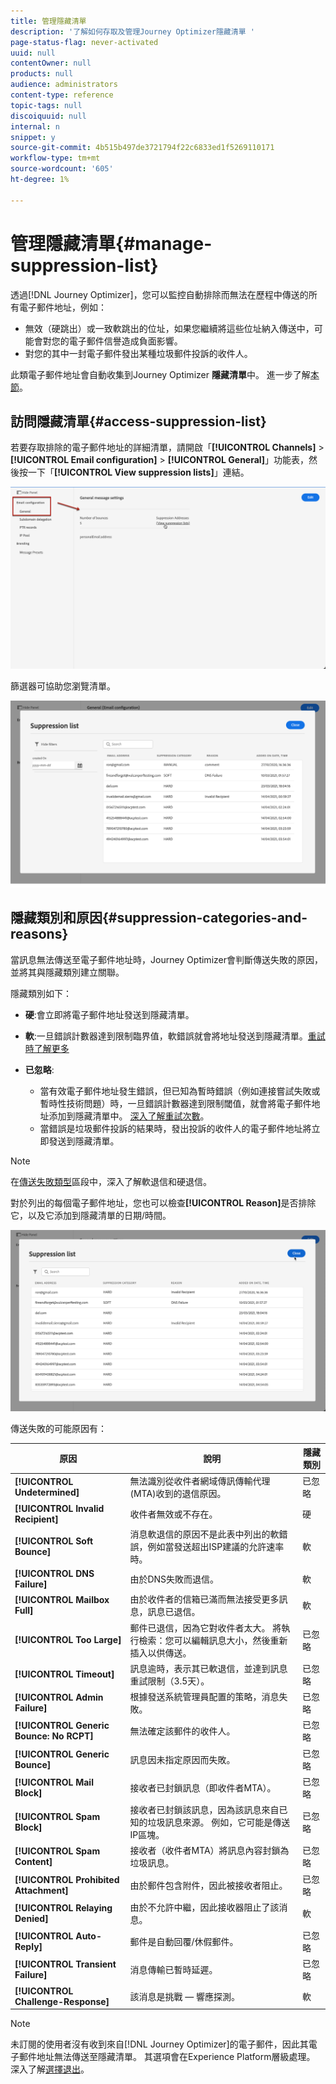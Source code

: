 ```yaml
---
title: 管理隱藏清單
description: '了解如何存取及管理Journey Optimizer隱藏清單 '
page-status-flag: never-activated
uuid: null
contentOwner: null
products: null
audience: administrators
content-type: reference
topic-tags: null
discoiquuid: null
internal: n
snippet: y
source-git-commit: 4b515b497de3721794f22c6833ed1f5269110171
workflow-type: tm+mt
source-wordcount: '605'
ht-degree: 1%

---
```



# 管理隱藏清單{#manage-suppression-list}

透過[!DNL Journey Optimizer]，您可以監控自動排除而無法在歷程中傳送的所有電子郵件地址，例如：

* 無效（硬跳出）或一致軟跳出的位址，如果您繼續將這些位址納入傳送中，可能會對您的電子郵件信譽造成負面影響。
* 對您的其中一封電子郵件發出某種垃圾郵件投訴的收件人。

<!--Profiles who unsubscribe from your sendings. Learn more on [opting-out](../consent.md). NOT TRUE as confirmed by eng.: "Subscribe and Unsubscribe are handled by the Consent/Subscription service. A user that opts out will not make it to the suppression list – we won’t send them emails."-->

此類電子郵件地址會自動收集到Journey Optimizer **隱藏清單**&#x200B;中。 進一步了解[本節](../suppression-list.md)。

## 訪問隱藏清單{#access-suppression-list}

若要存取排除的電子郵件地址的詳細清單，請開啟「**[!UICONTROL Channels]** > **[!UICONTROL Email configuration]** > **[!UICONTROL General]**」功能表，然後按一下「**[!UICONTROL View suppression lists]**」連結。

![](../assets/suppression-list-link.png)

篩選器可協助您瀏覽清單。

![](../assets/suppression-list-filters.png)

<!--suppression date,  category and reason, but on staging, only creation date filter is available-->

<!--You can also download the list as a CSV file for analysis and reporting purpose. Won't be available.-->

## 隱藏類別和原因{#suppression-categories-and-reasons}

當訊息無法傳送至電子郵件地址時，Journey Optimizer會判斷傳送失敗的原因，並將其與隱藏類別建立關聯。

隱藏類別如下：

* **硬**:會立即將電子郵件地址發送到隱藏清單。

* **軟**:一旦錯誤計數器達到限制臨界值，軟錯誤就會將地址發送到隱藏清單。[重試時了解更多](retries.md)

* **已忽略**:
   * 當有效電子郵件地址發生錯誤，但已知為暫時錯誤（例如連接嘗試失敗或暫時性技術問題）時，一旦錯誤計數器達到限制閾值，就會將電子郵件地址添加到隱藏清單中。 [深入了解重試次數](retries.md)。
   * 當錯誤是垃圾郵件投訴的結果時，發出投訴的收件人的電子郵件地址將立即發送到隱藏清單。

<!--**Manual**: You can also manually add an email address to the suppression list. => Manual category will be available when manually adding an address to the suppression list (via API)-->

>[!NOTE]
>
>在[傳送失敗類型](../suppression-list.md#delivery-failures)區段中，深入了解軟退信和硬退信。

對於列出的每個電子郵件地址，您也可以檢查&#x200B;**[!UICONTROL Reason]**&#x200B;是否排除它，以及它添加到隱藏清單的日期/時間。

![](../assets/suppression-list-temp.png)
<!--to replace with suppression-list.png when Manual category is available (through API)-->

傳送失敗的可能原因有：

| 原因 | 說明 | 隱藏類別 |
---------|----------|--------- |
| **[!UICONTROL Undetermined]** | 無法識別從收件者網域傳訊傳輸代理(MTA)收到的退信原因。 | 已忽略 |
| **[!UICONTROL Invalid Recipient]** | 收件者無效或不存在。 | 硬 |
| **[!UICONTROL Soft Bounce]** | 消息軟退信的原因不是此表中列出的軟錯誤，例如當發送超出ISP建議的允許速率時。 | 軟 |
| **[!UICONTROL DNS Failure]** | 由於DNS失敗而退信。 | 軟 |
| **[!UICONTROL Mailbox Full]** | 由於收件者的信箱已滿而無法接受更多訊息，訊息已退信。 | 軟 |
| **[!UICONTROL Too Large]** | 郵件已退信，因為它對收件者太大。 [](retries.md) 將執行檢索：您可以編輯訊息大小，然後重新插入以供傳送。 | 已忽略 |
| **[!UICONTROL Timeout]** | 訊息逾時，表示其已軟退信，並達到訊息重試限制（3.5天）。 | 已忽略 |
| **[!UICONTROL Admin Failure]** | 根據發送系統管理員配置的策略，消息失敗。<!--For example, if emails are blackholed at the global, domain or binding level using the "blackhole" directive, this bounce code is used.--> | 已忽略 |
| **[!UICONTROL Generic Bounce: No RCPT]** | 無法確定該郵件的收件人。 | 已忽略 |
| **[!UICONTROL Generic Bounce]** | 訊息因未指定原因而失敗。 | 已忽略 |
| **[!UICONTROL Mail Block]** | 接收者已封鎖訊息（即收件者MTA）。 | 已忽略 |
| **[!UICONTROL Spam Block]** | 接收者已封鎖該訊息，因為該訊息來自已知的垃圾訊息來源。 例如，它可能是傳送IP區塊。 | 已忽略 |
| **[!UICONTROL Spam Content]** | 接收者（收件者MTA）將訊息內容封鎖為垃圾訊息。 | 已忽略 |
| **[!UICONTROL Prohibited Attachment]** | 由於郵件包含附件，因此被接收者阻止。 | 已忽略 |
| **[!UICONTROL Relaying Denied]** | 由於不允許中繼，因此接收器阻止了該消息。 | 軟 |
| **[!UICONTROL Auto-Reply]** | 郵件是自動回覆/休假郵件。 | 已忽略 |
| **[!UICONTROL Transient Failure]** | 消息傳輸已暫時延遲。 | 已忽略 |
| **[!UICONTROL Challenge-Response]** | 該消息是挑戰 — 響應探測。 | 軟 |

>[!NOTE]
>
>未訂閱的使用者沒有收到來自[!DNL Journey Optimizer]的電子郵件，因此其電子郵件地址無法傳送至隱藏清單。 其選項會在Experience Platform層級處理。 深入了解[選擇退出](../consent.md)。

<!--
Removed from the table provided by SparkPost/Momentum:
| **[!UICONTROL Subscribe]** | The message is a subscribe request. | Ignored |
| **[!UICONTROL Unsubscribe]** | The message is an unsubscribe request. | Hard |
-->

<!--Note to add eventually: If a user is subscribed and [!DNL Journey Optimizer] fails to send emails to their subscribed email address, they will get added to the suppression list. (not sure it's possible to subscribe through AJO or need to find reference to Experience Platform doc?)-->


